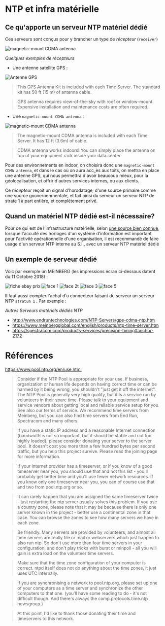 # NTP et infra matérielle

## Ce qu'apporte un serveur NTP matériel dédié

Ces serveurs sont conçus pour y brancher un type de *récepteur* (`receiver`)

![magnetic-mount CDMA antenna](https://github.com/Jean-Baptiste-Lasselle/infra-kytes-underlay/raw/master/ntp/images/serveurs-NTP-exemple-recepteurs.1.png)

*Quelques exemples de récepteurs*


* Une antenne satellite GPS : 

![Antenne GPS](https://github.com/Jean-Baptiste-Lasselle/infra-kytes-underlay/raw/master/ntp/images/AntennaKitTS.jpg)

> This GPS Antenna Kit is included with each Time Server.  The standard kit has 50 ft (15 m) of antenna cable.

> GPS antenna requires view-of-the-sky with roof or window-mount.  Expensive installation and maintenance costs are often required.


* Une `magnetic-mount CDMA antenna` : 



![magnetic-mount CDMA antenna](https://github.com/Jean-Baptiste-Lasselle/infra-kytes-underlay/raw/master/ntp/images/PROD_SonomaCdmaAntenna250.jpg)

> The magnetic-mount CDMA antenna is included with each Time Server.  It has 12 ft (3.6m) of cable.

> CDMA antenna works indoors!  You can simply place the antenna on top of your equipment rack inside your data center.


Pour des environnements en indoor, on choisira donc une `magnetic-mount CDMA antenna`, et dans le cas où on aura acc_ès aux toits, on mettra en place une antenne GPS, qui nous permettra d'avoir beaucoup mieux, pour la géolocalisation, et offrir d'autres services internes, ou aux clients.

Ce *récepteur* reçoit un signal d'horodatage, d'une source primaire comme une source gouvernenmentale, et fait ainsi du serveur un serveur NTP de strate 1 à part entière, et complètement privé.




## Quand un matériel NTP dédié est-il nécessaire?

Pour ce qui est de l'infrastructure matérielle, selon [une source bien connue](https://www.pool.ntp.org/en/use.html), lorsque l'accuité des horloges d'un système d'information est important pour l'activité opérationnelle d'une organisation, il est recommandé de faire usage d'un serveur NTP interne au S.I., avec un serveur NTP matériel dédié

## Un exemple de serveur dédié

Voic par exemple un MEINBERG (les impressions écran ci-dessous datent du 11 Octobre 2018) : 

![fiche ebay prix](https://github.com/Jean-Baptiste-Lasselle/infra-kytes-underlay/raw/master/ntp/images/serveurs-NTP-MEINBERG.exemple.ebay.5.png)
![face 1](https://github.com/Jean-Baptiste-Lasselle/infra-kytes-underlay/raw/master/ntp/images/serveurs-NTP-MEINBERG.exemple.ebay.1.png)
![face 2t](https://github.com/Jean-Baptiste-Lasselle/infra-kytes-underlay/raw/master/ntp/images/serveurs-NTP-MEINBERG.exemple.ebay.2.png)
![face 3](https://github.com/Jean-Baptiste-Lasselle/infra-kytes-underlay/raw/master/ntp/images/serveurs-NTP-MEINBERG.exemple.ebay.3.png)
![face 5](https://github.com/Jean-Baptiste-Lasselle/infra-kytes-underlay/raw/master/ntp/images/serveurs-NTP-MEINBERG.exemple.ebay.4.png)

Il faut aussi compter l'achat d'u connecteur faisant du serveur un serveur NTP `stratum 1` . Par exemple :



*Autres Serveurs matériels dédiés NTP*

* http://www.endruntechnologies.com/NTP-Servers/gps-cdma-ntp.htm
* https://www.meinbergglobal.com/english/products/ntp-time-server.htm
* https://spectracom.com/products-services/precision-timing#anchor-2172


# Références

https://www.pool.ntp.org/en/use.html


> Consider if the NTP Pool is appropriate for your use. If business, organization or human life depends on having correct time or can be harmed by it being wrong, you shouldn't "just get it off the internet". The NTP Pool is generally very high quality, but it is a service run by volunteers in their spare time. Please talk to your equipment and service vendors about getting local and reliable service setup for you. See also our terms of service. We recommend time servers from Meinberg, but you can also find time servers from End Run, Spectracom and many others. 

> If you have a static IP address and a reasonable Internet connection (bandwidth is not so important, but it should be stable and not too highly loaded), please consider donating your server to the server pool. It doesn't cost you more than a few hundred bytes per second traffic, but you help this project survive. Please read the joining page for more information.

> If your Internet provider has a timeserver, or if you know of a good timeserver near you, you should use that and not this list - you'll probably get better time and you'll use fewer network resources. If you know only one timeserver near you, you can of course use that and two from pool.ntp.org or so.

> It can rarely happen that you are assigned the same timeserver twice - just restarting the ntp server usually solves this problem. If you use a country zone, please note that it may be because there is only one server known in the project - better use a continental zone in that case. You can browse the zones to see how many servers we have in each zone.

> Be friendly. Many servers are provided by volunteers, and almost all time servers are really file or mail or webservers which just happen to also run ntp. So don't use more than four time servers in your configuration, and don't play tricks with burst or minpoll - all you will gain is extra load on the volunteer time servers.

> Make sure that the time zone configuration of your computer is correct. ntpd itself does not do anything about the time zones, it just uses UTC internally.

> If you are synchronising a network to pool.ntp.org, please set up one of your computers as a time server and synchronize the other computers to that one. (you'll have some reading to do - it's not difficult though. And there's always the comp.protocols.time.ntp newsgroup.)

> At this point, I'd like to thank those donating their time and timeservers to this network.
